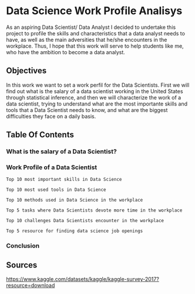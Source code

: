 
# Data Science Work Profile Analisys

As an aspiring Data Scientist/ Data Analyst I decided to undertake this project to profile the skills and characteristics that a data analyst needs to have, as well as the main adversities that he/she encounters in the workplace. Thus, I hope that this work will serve to help students like me, who have the ambition to become a data analyst.
## Objectives

In this work we want to set a work perfil for the Data Scientists. First we will find out what is the salary of a data scientist working in the United States through statistical inference, and then we will characterize the work of a data scientist, trying to understand what are the most importante skills and tools that a Data Scientist needs to know, and what are the biggest difficulties they face on a daily basis.


##  Table Of Contents

### What is the salary of a Data Scientist?

### Work Profile of a Data Scientist

    Top 10 most important skills in Data Science

    Top 10 most used tools in Data Science

    Top 10 methods used in Data Science in the workplace

    Top 5 tasks where Data Scientists devote more time in the workplace

    Top 10 challenges Data Scientists encounter in the workplace

    Top 5 resource for finding data science job openings

### Conclusion
## Sources

https://www.kaggle.com/datasets/kaggle/kaggle-survey-2017?resource=download